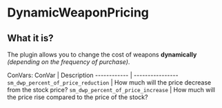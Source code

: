 # DynamicWeaponPricing
## What it is?
The plugin allows you to change the cost of weapons **dynamically** *(depending on the frequency of purchase)*.

ConVars:
ConVar | Description
------------ | ----------------
`sm_dwp_percent_of_price_reduction` |  How much will the price decrease from the stock price?
`sm_dwp_percent_of_price_increase` | How much will the price rise compared to the price of the stock?